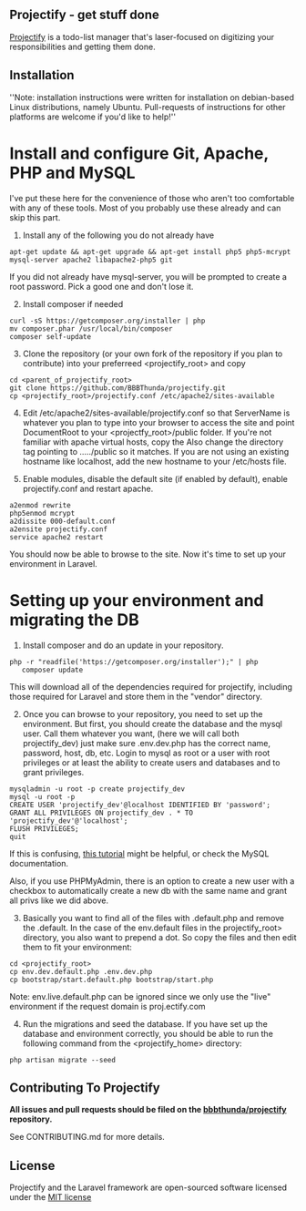 ## Projectify - get stuff done

[Projectify](https://proj.ectify.com) is a todo-list manager that's laser-focused on digitizing your responsibilities and getting them done.

## Installation

''Note: installation instructions were written for installation on debian-based Linux distributions, namely Ubuntu.  Pull-requests of instructions for other platforms are welcome if you'd like to help!''

# Install and configure Git, Apache, PHP and MySQL

I've put these here for the convenience of those who aren't too comfortable with any of these tools.  Most of you probably use these already and can skip this part.

1. Install any of the following you do not already have
```
apt-get update && apt-get upgrade && apt-get install php5 php5-mcrypt mysql-server apache2 libapache2-php5 git
```

If you did not already have mysql-server, you will be prompted to create a root password. Pick a good one and don't lose it.

2. Install composer if needed
```
curl -sS https://getcomposer.org/installer | php
mv composer.phar /usr/local/bin/composer
composer self-update
```

3. Clone the repository (or your own fork of the repository if you plan to contribute) into your preferreed <projectify_root> and copy 
```
cd <parent_of_projectify_root>
git clone https://github.com/BBBThunda/projectify.git
cp <projectify_root>/projectify.conf /etc/apache2/sites-available
```

4. Edit /etc/apache2/sites-available/projectify.conf so that ServerName is whatever you plan to type into your browser to access the site and point DocumentRoot to your <projectfy_root>/public folder.  If you're not familiar with apache virtual hosts, copy the   Also change the directory tag pointing to ...../public so it matches.  If you are not using an existing hostname like localhost, add the new hostname to your /etc/hosts file.

5. Enable modules, disable the default site (if enabled by default), enable projectify.conf and restart apache.
```
a2enmod rewrite
php5enmod mcrypt
a2dissite 000-default.conf
a2ensite projectify.conf
service apache2 restart
```

You should now be able to browse to the site.  Now it's time to set up your environment in Laravel.

# Setting up your environment and migrating the DB

1. Install composer and do an update in your repository.

```
php -r "readfile('https://getcomposer.org/installer');" | php
   composer update
```

This will download all of the dependencies required for projectify, including those required for Laravel and store them in the "vendor" directory.

2. Once you can browse to your repository, you need to set up the environment.  But first, you should create the database and the mysql user. Call them whatever you want, (here we will call both projectify_dev) just make sure .env.dev.php has the correct name, password, host, db, etc.  Login to mysql as root or a user with root privileges or at least the ability to create users and databases and to grant privileges.

```
mysqladmin -u root -p create projectify_dev
mysql -u root -p
CREATE USER 'projectify_dev'@localhost IDENTIFIED BY 'password';
GRANT ALL PRIVILEGES ON projectify_dev . * TO 'projectify_dev'@'localhost';
FLUSH PRIVILEGES;
quit
```

If this is confusing, [this tutorial](https://www.digitalocean.com/community/tutorials/how-to-create-a-new-user-and-grant-permissions-in-mysql) might be helpful, or check the MySQL documentation.

Also, if you use PHPMyAdmin, there is an option to create a new user with a checkbox to automatically create a new db with the same name and grant all privs like we did above.

3. Basically you want to find all of the files with .default.php and remove the .default.  In the case of the env.default files in the projectify_root> directory, you also want to prepend a dot. So copy the files and then edit them to fit your environment:
```
cd <projectify_root>
cp env.dev.default.php .env.dev.php
cp bootstrap/start.default.php bootstrap/start.php
```

Note: env.live.default.php can be ignored since we only use the "live" environment if the request domain is proj.ectify.com

4. Run the migrations and seed the database.  If you have set up the database and environment correctly, you should be able to  run the following command from the <projectify_home> directory:

```
php artisan migrate --seed
```

## Contributing To Projectify

**All issues and pull requests should be filed on the [bbbthunda/projectify](http://github.com/bbbthunda/projectify) repository.**

See CONTRIBUTING.md for more details.

## License

Projectify and the Laravel framework are open-sourced software licensed under the [MIT license](http://opensource.org/licenses/MIT)
